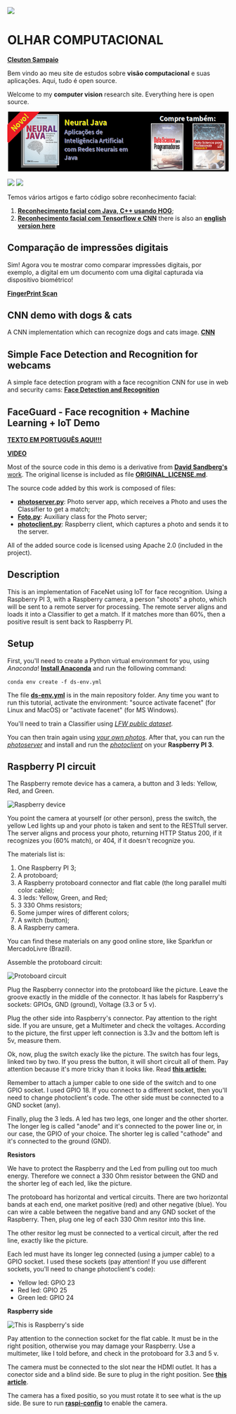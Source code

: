 ![](./olhar_computacional.bmp)
# OLHAR COMPUTACIONAL
[**Cleuton Sampaio**](https://github.com/cleuton)

Bem vindo ao meu site de estudos sobre **visão computacional** e suas aplicações. Aqui, tudo é open source. 

Welcome to my **computer vision** research site. Everything here is open source.

[![](./banner_livros2.png)](https://www.lcm.com.br/site/#livros/busca?term=cleuton)

[![](./logo_fundo_branco.png)](http://datalearninghub.com)
[![](./logo-iotreta.png)](http://iotreta.com)

Temos vários artigos e farto código sobre reconhecimento facial: 
1. [**Reconhecimento facial com Java, C++ usando HOG**](http://www.obomprogramador.com/2019/03/comparacao-de-rostos-com-java-e-c.html);
2. [**Reconhecimento facial com Tensorflow e CNN**](http://www.obomprogramador.com/2019/03/reconhecimento-e-classificacao-facial.html) there is also an [**english version here**](https://github.com/cleuton/facerec_cnn)

## Comparação de impressões digitais

Sim! Agora vou te mostrar como comparar impressões digitais, por exemplo, a digital em um documento com uma digital capturada via dispositivo biométrico!

[**FingerPrint Scan**](./FingerPrint)

## CNN demo with dogs & cats

A CNN implementation which can recognize dogs and cats image. 
[**CNN**](https://github.com/cleuton/FaceGuard/tree/master/CNN)

## Simple Face Detection and Recognition for webcams

A simple face detection program with a face recognition CNN for use in web and security cams: 
[**Face Detection and Recognition**](https://github.com/cleuton/FaceGuard/tree/master/FaceRec)

## FaceGuard - Face recognition + Machine Learning + IoT Demo

[**TEXTO EM PORTUGUÊS AQUI!!!**](http://www.obomprogramador.com/2018/02/tutorial-de-machine-learning-iot.html)

[**VIDEO**](https://youtu.be/sqkxT7MBa8U)

Most of the source code in this demo is a derivative from [**David Sandberg's** work](https://github.com/davidsandberg). The original license is included as file [**ORIGINAL_LICENSE.md**](./ORIGINAL_LICENSE.md).

The source code added by this work is composed of files: 
- [**photoserver.py**](./facenetmaster/src/photoserver.py): Photo server app, which receives a Photo and uses the Classifier to get a match;
- [**Foto.py**](./facenetmaster/src/Foto.py): Auxiliary class for the Photo server;
- [**photoclient.py**](./FaceNet/photoclient.py): Raspberry client, which captures a photo and sends it to the server.

All of the added source code is licensed using Apache 2.0 (included in the project).

## Description 

This is an implementation of FaceNet using IoT for face recognition. Using a Raspberry PI 3, with a Raspberry camera, a person "shoots" a photo, which will be sent to a remote server for processing. The remote server aligns and loads it into a Classifier to get a match. If it matches more than 60%, then a positive result is sent back to Raspberry PI.

## Setup

First, you'll need to create a Python virtual environment for you, using *Anaconda*! [**Install Anaconda**](https://www.anaconda.com) and run the following command: 

```
conda env create -f ds-env.yml
```

The file [**ds-env.yml**](./ds-env.yml) is in the main repository folder. Any time you want to run this tutorial, activate the environment: "source activate facenet" (for Linux and MacOS) or "activate facenet" (for MS Windows).

You'll need to train a Classifier using [*LFW public dataset*](https://github.com/davidsandberg/facenet/wiki/Validate-on-LFW). 

You can then train again using [*your own photos*](https://github.com/davidsandberg/facenet/wiki/Train-a-classifier-on-own-images). After that, you can run the [*photoserver*](./facenetmaster/src/photoserver.py) and install and run the [*photoclient*](./FaceNet/photoclient.py) on your **Raspberry PI 3**.

## Raspberry PI circuit

The Raspberry remote device has a camera, a button and 3 leds: Yellow, Red, and Green.

![Raspberry device](./img/ml_iot_1_completo.jpg)


You point the camera at yourself (or other person), press the switch, the yellow Led lights up and your photo is taken and sent to the RESTfull server. The server aligns and process your photo, returning HTTP Status 200, if it recognizes you (60% match), or 404, if it doesn't recognize you.

The materials list is:
1) One Raspberry PI 3;
2) A protoboard;
3) A Raspberry protoboard connector and flat cable (the long parallel multi color cable);
4) 3 leds: Yellow, Green, and Red;
5) 3 330 Ohms resistors;
6) Some jumper wires of different colors;
7) A switch (button);
8) A Raspberry camera.

You can find these materials on any good online store, like Sparkfun or MercadoLivre (Brazil).

Assemble the protoboard circuit: 

![Protoboard circuit](./img/ml_iot_2_so_protoboard.jpg)

Plug the Raspberry connector into the protoboard like the picture. Leave the groove exactly in the middle of the connector. It has labels for Raspberry's sockets: GPIOs, GND (ground), Voltage (3.3 or 5 v).

Plug the other side into Raspberry's connector. Pay attention to the right side. If you are unsure, get a Multimeter and check the voltages. According to the picture, the first upper left connection is 3.3v and the bottom left is 5v, measure them. 

Ok, now, plug the switch exacly like the picture. The switch has four legs, linked two by two. If you press the button, it will short circuit all of them. Pay attention because it's more tricky than it looks like. Read [**this article:**](https://www.hackster.io/hardikrathod/push-button-with-raspberry-pi-6b6928)

Remember to attach a jumper cable to one side of the switch and to one GPIO socket. I used GPIO 18. If you connect to a different socket, then you'll need to change photoclient's code. The other side must be connected to a GND socket (any).

Finally, plug the 3 leds. A led has two legs, one longer and the other shorter. The longer leg is called "anode" and it's connected to the power line or, in our case, the GPIO of your choice. The shorter leg is called "cathode" and it's connected to the ground (GND).

**Resistors**

We have to protect the Raspberry and the Led from pulling out too much energy. Therefore we connect a 330 Ohm resistor between the GND and the shorter leg of each led, like the picture.

The protoboard has horizontal and vertical circuits. There are two horizontal bands at each end, one market positive (red) and other negative (blue). You can wire a cable between the negative band and any GND socket of the Raspberry. Then, plug one leg of each 330 Ohm resitor into this line.

The other resitor leg must be connected to a vertical circuit, after the red line, exactly like the picture. 

Each led must have its longer leg connected (using a jumper cable) to a GPIO socket. I used these sockets (pay attention! If you use different sockets, you'll need to change photoclient's code): 
- Yellow led: GPIO 23
- Red led: GPIO 25
- Green led: GPIO 24

**Raspberry side**

![This is Raspberry's side](./img/ml_iot_3_so_raspi.jpg)

Pay attention to the connection socket for the flat cable. It must be in the right position, otherwise you may damage your Raspberry. Use a multimeter, like I told before, and check in the protoboard for 3.3 and 5 v. 

The camera must be connected to the slot near the HDMI outlet. It has a conector side and a blind side. Be sure to plug in the right position. See [**this article**](https://projects.raspberrypi.org/en/projects/getting-started-with-picamera).

The camera has a fixed positio, so you must rotate it to see what is the up side. Be sure to run [**raspi-config**](https://www.raspberrypi.org/documentation/usage/camera/python/README.md) to enable the camera. 



